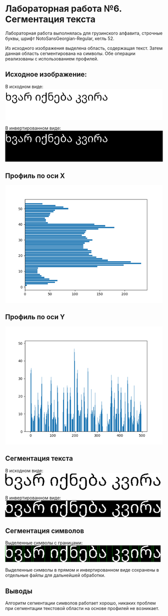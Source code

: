 # Лабораторная работа №6. Сегментация текста
Лабораторная работа выполнялась для грузинского алфавита, строчные буквы, шрифт NotoSansGeorgian-Regular, кегль 52.

Из исходного изображения выделена область, содержащая текст. Затем данная область сегментирована на символы. Обе операции реализованы с использованием профилей.

## Исходное изображение:
В исходном виде:
![](results/initial_sentence_black.bmp)

В инвертированном виде:
![](results/initial_sentence_white.bmp)

## Профиль по оси X
![](results/profile_x.png)

## Профиль по оси Y
![](results/profile_y.png)

## Сегментация текста
В исходном виде:
![](results/sentence_black.bmp)

В инвертированном виде:
![](results/sentence_white.bmp)

## Сегментация символов
Выделенные символы с границами:
![](results/result.png)

Выделенные символы в прямом и инвертированном виде сохранены в отдельные файлы для дальнейшей обработки.

## Выводы
Алгоритм сегментации символов работает хорошо, никаких проблем при сегментации текстовой области на основе профилей не возникает.
